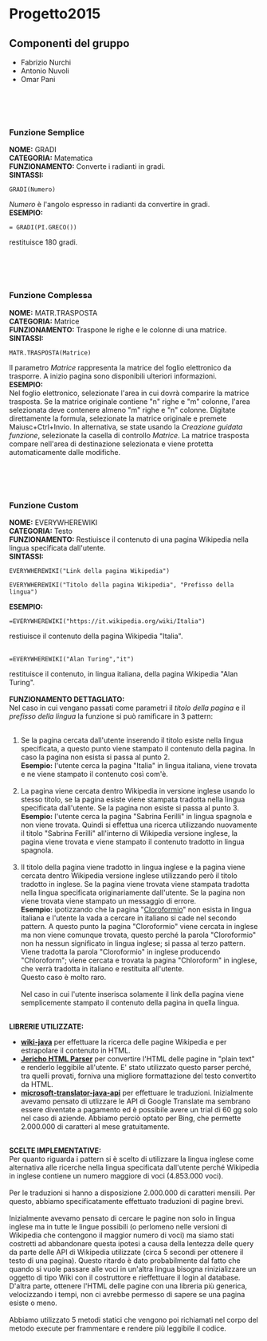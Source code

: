 # Progetto2015

## Componenti del gruppo
* Fabrizio Nurchi
* Antonio Nuvoli
* Omar Pani

<br><br><br>

### Funzione Semplice
**NOME:** GRADI <br>
**CATEGORIA:** Matematica <br>
**FUNZIONAMENTO:** Converte i radianti in gradi. <br>
**SINTASSI:**  <br>
```
GRADI(Numero)
```
*Numero* è l'angolo espresso in radianti da convertire in gradi. <br>
**ESEMPIO:**
```
= GRADI(PI.GRECO())
``` 
restituisce 180 gradi.

<br><br><br>

### Funzione Complessa
**NOME:** MATR.TRASPOSTA <br>
**CATEGORIA:** Matrice <br>
**FUNZIONAMENTO:** Traspone le righe e le colonne di una matrice. <br>
**SINTASSI:** <br>
```
MATR.TRASPOSTA(Matrice)
```
Il parametro *Matrice* rappresenta la matrice del foglio elettronico da trasporre.
A inizio pagina sono disponibili ulteriori informazioni. <br>
**ESEMPIO:** <br>
Nel foglio elettronico, selezionate l'area in cui dovrà comparire la matrice trasposta. Se la matrice originale contiene "n" righe e "m" colonne, l'area selezionata deve contenere almeno "m" righe e "n" colonne. Digitate direttamente la formula, selezionate la matrice originale e premete Maiusc+Ctrl+Invio. In alternativa, se state usando la *Creazione guidata funzione*, selezionate la casella di controllo *Matrice*. La matrice trasposta compare nell'area di destinazione selezionata e viene protetta automaticamente dalle modifiche.

<br><br><br>

### Funzione Custom
**NOME:** EVERYWHEREWIKI <br>
**CATEGORIA:** Testo <br>
**FUNZIONAMENTO:** Restiuisce il contenuto di una pagina Wikipedia nella lingua specificata dall'utente. <br>
**SINTASSI:** <br>
```
EVERYWHEREWIKI("Link della pagina Wikipedia")
``` 
```
EVERYWHEREWIKI("Titolo della pagina Wikipedia", "Prefisso della lingua")
``` 
**ESEMPIO:** <br>
```
=EVERYWHEREWIKI("https://it.wikipedia.org/wiki/Italia")
``` 
restiuisce il contenuto della pagina Wikipedia "Italia". <br><br>
```
=EVERYWHEREWIKI("Alan Turing","it")
``` 
restituisce il contenuto, in lingua italiana, della pagina Wikipedia "Alan Turing". <br><br>
**FUNZIONAMENTO DETTAGLIATO:** <br>
Nel caso in cui vengano passati come parametri il *titolo della pagina* e il *prefisso della lingua* la funzione si può ramificare in 3 pattern: <br><br>
1. Se la pagina cercata dall'utente inserendo il titolo esiste nella lingua specificata, a questo punto viene stampato il contenuto della pagina. In caso la pagina non esista si passa al punto 2.<br>
**Esempio:** l'utente cerca la pagina "Italia" in lingua italiana, viene trovata e ne viene stampato il contenuto così com'è. <br><br>
2. La pagina viene cercata dentro Wikipedia in versione inglese usando lo stesso titolo, se la pagina esiste viene stampata tradotta nella lingua specificata dall'utente. Se la pagina non esiste si passa al punto 3.<br>
**Esempio:** l'utente cerca la pagina "Sabrina Ferilli" in lingua spagnola e non viene trovata. Quindi si effettua una ricerca utilizzando nuovamente il titolo "Sabrina Ferilli" all'interno di Wikipedia versione inglese, la pagina viene trovata e viene stampato il contenuto tradotto in lingua spagnola. <br><br>
3. Il titolo della pagina viene tradotto in lingua inglese e la pagina viene cercata dentro Wikipedia versione inglese utilizzando però il titolo tradotto in inglese. Se la pagina viene trovata viene stampata tradotta nella lingua specificata originariamente dall'utente. Se la pagina non viene trovata viene stampato un messaggio di errore. <br>
**Esempio:** ipotizzando che la pagina "[Cloroformio](https://it.wikipedia.org/wiki/Cloroformio)" non esista in lingua italiana e l'utente la vada a cercare in italiano si cade nel secondo pattern. A questo punto la pagina "Cloroformio" viene cercata in inglese ma non viene comunque trovata, questo perché la parola "Cloroformio" non ha nessun significato in lingua inglese; si passa al terzo pattern. Viene tradotta la parola "Cloroformio" in inglese producendo "Chloroform"; viene cercata e trovata la pagina "Chloroform" in inglese, che verrà tradotta in italiano e restituita all'utente. <br>
Questo caso è molto raro. <br><br>
Nel caso in cui l'utente inserisca solamente il link della pagina viene semplicemente stampato il contenuto della pagina in quella lingua. <br><br>

**LIBRERIE UTILIZZATE:** <br>
* [**wiki-java**](https://github.com/mer-c/wiki-java) per effettuare la ricerca delle pagine Wikipedia e per estrapolare il contenuto in HTML.
* [**Jericho HTML Parser**](http://jericho.htmlparser.net/docs/index.html) per convertire l'HTML delle pagine in "plain text" e renderlo leggibile all'utente. E' stato utilizzato questo parser perché, tra quelli provati, forniva una migliore formattazione del testo convertito da HTML.
* [**microsoft-translator-java-api**](https://github.com/boatmeme/microsoft-translator-java-api) per effettuare le traduzioni. Inizialmente avevamo pensato di utlizzare le API di Google Translate ma sembrano essere diventate a pagamento ed è possibile avere un trial di 60 gg solo nel caso di aziende. Abbiamo perciò optato per Bing, che permette 2.000.000 di caratteri al mese gratuitamente. <br><br>

**SCELTE IMPLEMENTATIVE:** <br>
Per quanto riguarda i pattern si è scelto di utilizzare la lingua inglese come alternativa alle ricerche nella lingua specificata dall'utente perché Wikipedia in inglese contiene un numero maggiore di voci (4.853.000 voci).<br><br>
Per le traduzioni si hanno a disposizione 2.000.000 di caratteri mensili. Per questo, abbiamo specificatamente effettuato traduzioni di pagine brevi. <br><br>
Inizialmente avevamo pensato di cercare le pagine non solo in lingua inglese ma in tutte le lingue possibili (o perlomeno nelle versioni di Wikipedia che contengono il maggior numero di voci) ma siamo stati costretti ad abbandonare questa ipotesi a causa della lentezza delle query da parte delle API di Wikipedia utilizzate (circa 5 secondi per ottenere il testo di una pagina). Questo ritardo è dato probabilmente dal fatto che quando si vuole passare alle voci in un'altra lingua bisogna rinizializzare un oggetto di tipo Wiki con il costruttore e rieffettuare il login al database. D'altra parte, ottenere l'HTML delle pagine con una libreria più generica, velocizzando i tempi, non ci avrebbe permesso di sapere se una pagina esiste o meno. <br><br>
Abbiamo utilizzato 5 metodi statici che vengono poi richiamati nel corpo del metodo execute per frammentare e rendere più leggibile il codice. 
